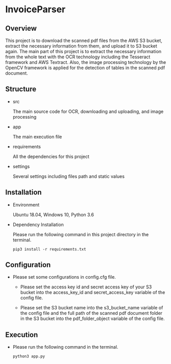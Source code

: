 # InvoiceParser

## Overview

This project is to download the scanned pdf files from the AWS S3 bucket, extract the necessary information from them, 
and upload it to S3 bucket again.
The main part of this project is to extract the necessary information from the whole text with the OCR technology
including the Tesseract framework and AWS Textract. Also, the image processing technology
by the OpenCV framework is applied for the detection of tables in the scanned pdf document.

## Structure

- src

    The main source code for OCR, downloading and uploading, and image processing

- app

    The main execution file

- requirements

    All the dependencies for this project
    
- settings

    Several settings including files path and static values

## Installation

- Environment
    
    Ubuntu 18.04, Windows 10, Python 3.6

- Dependency Installation

    Please run the following command in this project directory in the terminal.
    ```
    pip3 install -r requirements.txt
    ```

## Configuration

- Please set some configurations in config.cfg file.

    * Please set the access key id and secret access key of your S3 bucket into the access_key_id and secret_access_key 
    variable of the config file.
    
    * Please set the S3 bucket name into the s3_bucket_name variable of the config file and the full path of the scanned
    pdf document folder in the S3 bucket into the pdf_folder_object variable of the config file. 
    
## Execution

- Please run the following command in the terminal.

    ```
    python3 app.py
    ```

